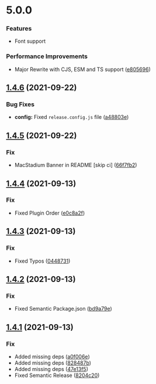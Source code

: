 # 5.0.0

### Features

* Font support

### Performance Improvements

* Major Rewrite with CJS, ESM and TS support ([e805696](https://github.com/Zype-Z/ShareImage.js/commit/e805696b70820041e2c8d59b1ee9233f40f2a635))

## [1.4.6](https://github.com/Zype-Z/ShareImage.js/compare/v1.4.5...v1.4.6) (2021-09-22)


### Bug Fixes

* **config:** Fixed `release.config.js` file ([a48803e](https://github.com/Zype-Z/ShareImage.js/commit/a48803e0c3e1dd97c015ceee979266165c9170ea))

## [1.4.5](https://github.com/Zype-Z/ShareImage.js/compare/v1.4.4...v1.4.5) (2021-09-22)


### Fix

* MacStadium Banner in README [skip ci] ([66f7fb2](https://github.com/Zype-Z/ShareImage.js/commit/66f7fb22209f6a73b8020b9d8ab61d4408a80984))

## [1.4.4](https://github.com/Zype-Z/ShareImage.js/compare/v1.4.3...v1.4.4) (2021-09-13)


### Fix

* Fixed Plugin Order ([e0c8a2f](https://github.com/Zype-Z/ShareImage.js/commit/e0c8a2f4bc15fa2c555f8b3c3e5e9f97cc04e33b))

## [1.4.3](https://github.com/Zype-Z/ShareImage.js/compare/v1.4.2...v1.4.3) (2021-09-13)


### Fix

* Fixed Typos ([0448731](https://github.com/Zype-Z/ShareImage.js/commit/0448731c795dfe42497f2369b433f56d165c955a))

## [1.4.2](https://github.com/Zype-Z/ShareImage.js/compare/v1.4.1...v1.4.2) (2021-09-13)


### Fix

* Fixed Semantic Package.json ([bd9a79e](https://github.com/Zype-Z/ShareImage.js/commit/bd9a79e81d26728d9d805db48a7fdb120f5972e0))

## [1.4.1](https://github.com/Zype-Z/ShareImage.js/compare/v1.4.0...v1.4.1) (2021-09-13)


### Fix

* Added missing deps ([a0f006e](https://github.com/Zype-Z/ShareImage.js/commit/a0f006e5c0cf53613caffee3971ee1b7f31cc4c4))
* Added missing deps ([828487b](https://github.com/Zype-Z/ShareImage.js/commit/828487b1e0ad59e75e9dda650598dfcf5664bb62))
* Added missing deps ([47e13f5](https://github.com/Zype-Z/ShareImage.js/commit/47e13f5a83e6acc1f388de3acd5dcb077be5da3c))
* Fixed Semantic Release ([8204c20](https://github.com/Zype-Z/ShareImage.js/commit/8204c20becda3011e5317adddb36edd98c239316))
